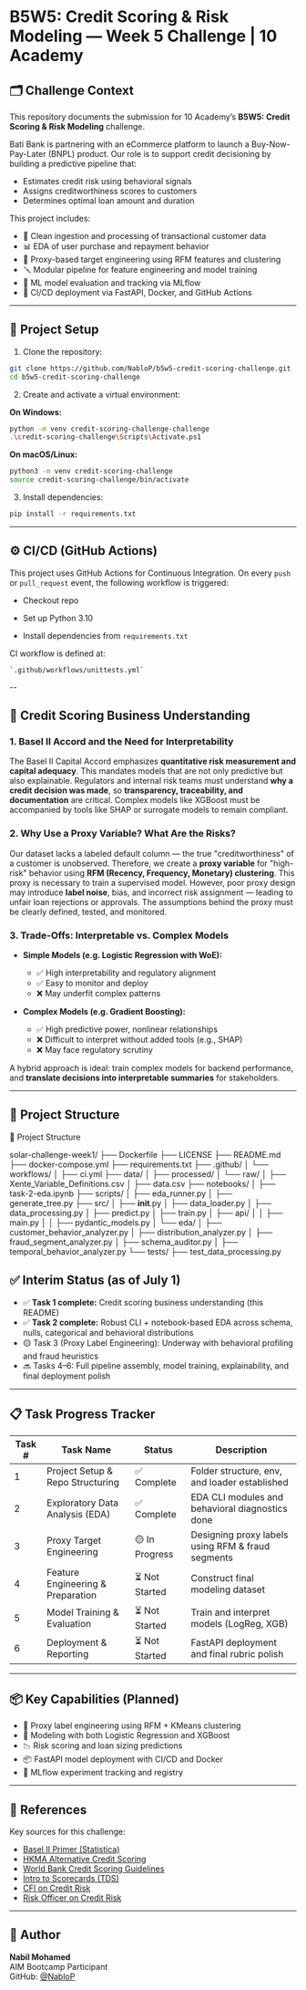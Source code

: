 
# B5W5: Credit Scoring & Risk Modeling — Week 5 Challenge | 10 Academy

## 🗂 Challenge Context
This repository documents the submission for 10 Academy’s **B5W5: Credit Scoring & Risk Modeling** challenge.

Bati Bank is partnering with an eCommerce platform to launch a Buy-Now-Pay-Later (BNPL) product. Our role is to support credit decisioning by building a predictive pipeline that:
- Estimates credit risk using behavioral signals
- Assigns creditworthiness scores to customers
- Determines optimal loan amount and duration

This project includes:
- 🧹 Clean ingestion and processing of transactional customer data
- 📊 EDA of user purchase and repayment behavior
- 🧠 Proxy-based target engineering using RFM features and clustering
- 🪛 Modular pipeline for feature engineering and model training
- 🧪 ML model evaluation and tracking via MLflow
- 🔁 CI/CD deployment via FastAPI, Docker, and GitHub Actions

---

## 🔧 Project Setup

1. Clone the repository:

```bash
git clone https://github.com/NabloP/b5w5-credit-scoring-challenge.git
cd b5w5-credit-scoring-challenge
```

2. Create and activate a virtual environment:

**On Windows:**
```bash
python -m venv credit-scoring-challenge-challenge
.\credit-scoring-challenge\Scripts\Activate.ps1
```

**On macOS/Linux:**
```bash
python3 -m venv credit-scoring-challenge
source credit-scoring-challenge/bin/activate
```

3. Install dependencies:

```bash
pip install -r requirements.txt
```

---

## ⚙️ CI/CD (GitHub Actions)

This project uses GitHub Actions for Continuous Integration. On every `push` or `pull_request` event, the following workflow is triggered:

- Checkout repo

- Set up Python 3.10

- Install dependencies from `requirements.txt`

CI workflow is defined at:

    `.github/workflows/unittests.yml`

--


## 🔐 Credit Scoring Business Understanding

### 1. Basel II Accord and the Need for Interpretability

The Basel II Capital Accord emphasizes **quantitative risk measurement and capital adequacy**. This mandates models that are not only predictive but also explainable. Regulators and internal risk teams must understand **why a credit decision was made**, so **transparency, traceability, and documentation** are critical. Complex models like XGBoost must be accompanied by tools like SHAP or surrogate models to remain compliant.

### 2. Why Use a Proxy Variable? What Are the Risks?

Our dataset lacks a labeled default column — the true "creditworthiness" of a customer is unobserved. Therefore, we create a **proxy variable** for "high-risk" behavior using **RFM (Recency, Frequency, Monetary) clustering**. This proxy is necessary to train a supervised model. However, poor proxy design may introduce **label noise**, bias, and incorrect risk assignment — leading to unfair loan rejections or approvals. The assumptions behind the proxy must be clearly defined, tested, and monitored.

### 3. Trade-Offs: Interpretable vs. Complex Models

- **Simple Models (e.g. Logistic Regression with WoE):**
  - ✅ High interpretability and regulatory alignment
  - ✅ Easy to monitor and deploy
  - ❌ May underfit complex patterns

- **Complex Models (e.g. Gradient Boosting):**
  - ✅ High predictive power, nonlinear relationships
  - ❌ Difficult to interpret without added tools (e.g., SHAP)
  - ❌ May face regulatory scrutiny

A hybrid approach is ideal: train complex models for backend performance, and **translate decisions into interpretable summaries** for stakeholders.

---

## 📁 Project Structure

<!-- TREE START -->
📁 Project Structure

solar-challenge-week1/
├── Dockerfile
├── LICENSE
├── README.md
├── docker-compose.yml
├── requirements.txt
├── .github/
│   └── workflows/
│       ├── ci.yml
├── data/
│   ├── processed/
│   └── raw/
│       ├── Xente_Variable_Definitions.csv
│       ├── data.csv
├── notebooks/
│   ├── task-2-eda.ipynb
├── scripts/
│   ├── eda_runner.py
│   ├── generate_tree.py
├── src/
│   ├── __init__.py
│   ├── data_loader.py
│   ├── data_processing.py
│   ├── predict.py
│   ├── train.py
│   ├── api/
│   │   ├── main.py
│   │   ├── pydantic_models.py
│   └── eda/
│       ├── customer_behavior_analyzer.py
│       ├── distribution_analyzer.py
│       ├── fraud_segment_analyzer.py
│       ├── schema_auditor.py
│       ├── temporal_behavior_analyzer.py
└── tests/
    ├── test_data_processing.py
<!-- TREE END -->

## ✅ Interim Status (as of July 1)

- ✅ **Task 1 complete:** Credit scoring business understanding (this README)
- ✅ **Task 2 complete:** Robust CLI + notebook-based EDA across schema, nulls, categorical and behavioral distributions
- 🟡 Task 3 (Proxy Label Engineering): Underway with behavioral profiling and fraud heuristics
- 🔜 Tasks 4–6: Full pipeline assembly, model training, explainability, and final deployment polish

---

## 📋 Task Progress Tracker

| Task # | Task Name                          | Status         | Description |
|--------|------------------------------------|----------------|-------------|
| 1      | Project Setup & Repo Structuring   | ✅ Complete     | Folder structure, env, and loader established |
| 2      | Exploratory Data Analysis (EDA)    | ✅ Complete     | EDA CLI modules and behavioral diagnostics done |
| 3      | Proxy Target Engineering           | 🟡 In Progress  | Designing proxy labels using RFM & fraud segments |
| 4      | Feature Engineering & Preparation  | ⏳ Not Started  | Construct final modeling dataset |
| 5      | Model Training & Evaluation        | ⏳ Not Started  | Train and interpret models (LogReg, XGB) |
| 6      | Deployment & Reporting             | ⏳ Not Started  | FastAPI deployment and final rubric polish |

---

## 📦 Key Capabilities (Planned)

- 🧠 Proxy label engineering using RFM + KMeans clustering
- 🧪 Modeling with both Logistic Regression and XGBoost
- 📉 Risk scoring and loan sizing predictions
- 📦 FastAPI model deployment with CI/CD and Docker
- 🔁 MLflow experiment tracking and registry

---

## 📌 References

Key sources for this challenge:

- [Basel II Primer (Statistica)](https://www3.stat.sinica.edu.tw/statistica/oldpdf/A28n535.pdf)
- [HKMA Alternative Credit Scoring](https://www.hkma.gov.hk/media/eng/doc/key-functions/financial-infrastructure/alternative_credit_scoring.pdf)
- [World Bank Credit Scoring Guidelines](https://thedocs.worldbank.org/en/doc/935891585869698451-0130022020/original/CREDITSCORINGAPPROACHESGUIDELINESFINALWEB.pdf)
- [Intro to Scorecards (TDS)](https://towardsdatascience.com/how-to-develop-a-credit-risk-model-and-scorecard-91335fc01f03)
- [CFI on Credit Risk](https://corporatefinanceinstitute.com/resources/commercial-lending/credit-risk/)
- [Risk Officer on Credit Risk](https://www.risk-officer.com/Credit_Risk.htm)

---

## 👤 Author

**Nabil Mohamed**  
AIM Bootcamp Participant  
GitHub: [@NabloP](https://github.com/NabloP)
